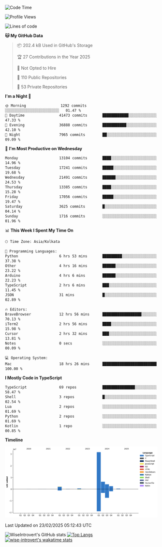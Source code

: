 <!--START_SECTION:waka-->
![Code Time](http://img.shields.io/badge/Code%20Time-2%2C228%20hrs%209%20mins-blue)

![Profile Views](http://img.shields.io/badge/Profile%20Views-0-blue)

![Lines of code](https://img.shields.io/badge/From%20Hello%20World%20I%27ve%20Written-47.6%20million%20lines%20of%20code-blue)

**🐱 My GitHub Data** 

> 📦 202.4 kB Used in GitHub's Storage 
 > 
> 🏆 27 Contributions in the Year 2025
 > 
> 🚫 Not Opted to Hire
 > 
> 📜 110 Public Repositories 
 > 
> 🔑 53 Private Repositories 
 > 
**I'm a Night 🦉** 

```text
🌞 Morning                1292 commits        ░░░░░░░░░░░░░░░░░░░░░░░░░   01.47 % 
🌆 Daytime                41473 commits       ████████████░░░░░░░░░░░░░   47.33 % 
🌃 Evening                36888 commits       ███████████░░░░░░░░░░░░░░   42.10 % 
🌙 Night                  7965 commits        ██░░░░░░░░░░░░░░░░░░░░░░░   09.09 % 
```
📅 **I'm Most Productive on Wednesday** 

```text
Monday                   13104 commits       ████░░░░░░░░░░░░░░░░░░░░░   14.96 % 
Tuesday                  17241 commits       █████░░░░░░░░░░░░░░░░░░░░   19.68 % 
Wednesday                21491 commits       ██████░░░░░░░░░░░░░░░░░░░   24.53 % 
Thursday                 13385 commits       ████░░░░░░░░░░░░░░░░░░░░░   15.28 % 
Friday                   17056 commits       █████░░░░░░░░░░░░░░░░░░░░   19.47 % 
Saturday                 3625 commits        █░░░░░░░░░░░░░░░░░░░░░░░░   04.14 % 
Sunday                   1716 commits        ░░░░░░░░░░░░░░░░░░░░░░░░░   01.96 % 
```


📊 **This Week I Spent My Time On** 

```text
🕑︎ Time Zone: Asia/Kolkata

💬 Programming Languages: 
Python                   6 hrs 53 mins       █████████░░░░░░░░░░░░░░░░   37.38 % 
Other                    4 hrs 16 mins       ██████░░░░░░░░░░░░░░░░░░░   23.22 % 
Arduino                  4 hrs 6 mins        ██████░░░░░░░░░░░░░░░░░░░   22.23 % 
TypeScript               2 hrs 6 mins        ███░░░░░░░░░░░░░░░░░░░░░░   11.45 % 
JSON                     31 mins             █░░░░░░░░░░░░░░░░░░░░░░░░   02.89 % 

🔥 Editors: 
BraveBrowser             12 hrs 56 mins      ██████████████████░░░░░░░   70.13 % 
iTerm2                   2 hrs 56 mins       ████░░░░░░░░░░░░░░░░░░░░░   15.98 % 
Cursor                   2 hrs 32 mins       ███░░░░░░░░░░░░░░░░░░░░░░   13.81 % 
Notes                    0 secs              ░░░░░░░░░░░░░░░░░░░░░░░░░   00.09 % 

💻 Operating System: 
Mac                      18 hrs 26 mins      █████████████████████████   100.00 % 
```

**I Mostly Code in TypeScript** 

```text
TypeScript               69 repos            ███████████████░░░░░░░░░░   58.47 % 
Shell                    3 repos             █░░░░░░░░░░░░░░░░░░░░░░░░   02.54 % 
Lua                      2 repos             ░░░░░░░░░░░░░░░░░░░░░░░░░   01.69 % 
Python                   2 repos             ░░░░░░░░░░░░░░░░░░░░░░░░░   01.69 % 
Kotlin                   1 repo              ░░░░░░░░░░░░░░░░░░░░░░░░░   00.85 % 
```



**Timeline**

![Lines of Code chart](https://raw.githubusercontent.com/wise-introvert/wise-introvert/master/assets/bar_graph.png)


 Last Updated on 23/02/2025 05:12:43 UTC
<!--END_SECTION:waka-->

![WiseIntrovert's GitHub stats](https://github-readme-stats.vercel.app/api?username=wise-introvert&count_private=true&show_icons=true)
[![Top Langs](https://github-readme-stats.vercel.app/api/top-langs/?username=wise-introvert&langs_count=10)](https://github.com/anuraghazra/github-readme-stats)
[![wise-introvert's wakatime stats](https://github-readme-stats.vercel.app/api/wakatime?username=wiseintrovert)](https://github.com/anuraghazra/github-readme-stats)
